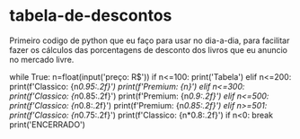 # tabela-de-descontos
Primeiro codigo de python que eu faço para usar no dia-a-dia, para facilitar fazer os cálculos das porcentagens de desconto dos livros  que eu anuncio no mercado livre. 

while True:
  n=float(input('preço: R$'))
  if n<=100:
    print('Tabela')
  elif n<=200:
    print(f'Classico: {n*0.95:.2f}')
    print(f'Premium: {n}')
  elif n<=300:
    print(f'Classico: {n*0.85:.2f}')
    print(f'Premium: {n*0.9:.2f}')
  elif n<=500:
    print(f'Classico: {n*0.8:.2f}')
    print(f'Premium: {n*0.85:.2f}')
  elif n>=501:
    print(f'Classico: {n*0.75:.2f}')
    print(f'Classico: {n*0.8:.2f}')
  if n<0:
    break
print('ENCERRADO')

